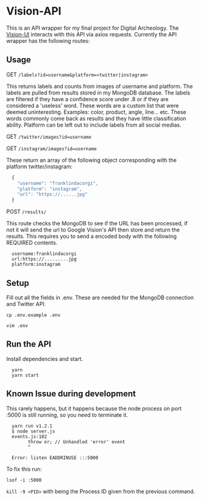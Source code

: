 # Vision-API

This is an API wrapper for my final project for Digital Archeology. The [Vision-UI](https://github.com/paineleffler/vision-ui) interacts with this API via axios requests. Currently the API wrapper has the following routes:

## Usage

GET `/labels?id=username&platform=<twitter|instagram>`

This returns labels and counts from images of username and platform. The labels are pulled from results stored in my MongoDB database. The labels are filtered if they have a confidence score under .8 or if they are considered a 'useless' word. These words are a custom list that were deemed uninteresting. Examples: color, product, angle, line... etc. These words commonly come back as results and they have little classification ability. Platform can be left out to include labels from all social medias.

GET `/twitter/images?id=username`

GET `/instagram/images?id=username`

These return an array of the following object corresponding with the platform twitter/instagram:

``` javascript
  {
    "username": "franklindacorgi",
    "platform": "instagram",
    "url": "https://......jpg"
  }
```

POST `/results/`

This route checks the MongoDB to see if the URL has been processed, if not it will send the url to Google Vision's API then store and return the results. This requires you to send a encoded body with the following REQUIRED contents.

```
  username:franklindacorgi
  url:https://.........jpg
  platform:instagram
```

## Setup

Fill out all the fields in .env. These are needed for the MongoDB connection and Twitter API.

`cp .env.example .env`

`vim .env`



## Run the API

Install dependencies and start.

```
  yarn
  yarn start
```

## Known Issue during development 

This rarely happens, but it happens because the node process on port :5000 is still running, so you need to terminate it.

```
  yarn run v1.2.1
  $ node server.js
  events.js:182
        throw er; // Unhandled 'error' event
        ^

  Error: listen EADDRINUSE :::5000
```

To fix this run:

`lsof -i :5000`

`kill -9 <PID>` with <PID> being the Process ID given from the previous command.
